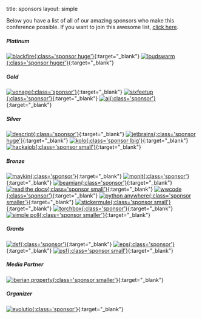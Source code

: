 title: sponsors
layout: simple

Below you have a list of all of our amazing sponsors who make this conference possible. If you want to join this awesome list, [click here](/sponsors/sponsorships/).


##### Platinum

[![blackfire](/static/images/sponsors/blackfire.png){:class='sponsor huge'}](https://blackfire.io/python?utm_source=djangocon_eu&utm_medium=logo&utm_campaign=djangocon_eu_online2020){:target="_blank"} [![loudswarm](/static/images/sponsors/loudswarm.png#cb){:class='sponsor huger'}](https://loudswarm.com/){:target="_blank"}

##### Gold

[![vonage](/static/images/sponsors/vonage.png){:class='sponsor'}](https://developer.vonage.com/){:target="_blank"} [![sixfeetup](/static/images/sponsors/sfu.svg){:class='sponsor'}](https://sixfeetup.com/){:target="_blank"} [![ai](/static/images/sponsors/ai.png){:class='sponsor'}](https://ambient-innovation.com/){:target="_blank"} 

##### Silver

[![descript](/static/images/sponsors/descript.png){:class='sponsor'}](https://www.descript.de/en/){:target="_blank"} [![jetbrains](/static/images/sponsors/jetbrains.svg){:class='sponsor huge'}](https://www.jetbrains.com/pycharm/){:target="_blank"} [![kolo](/static/images/sponsors/kolo.svg){:class='sponsor lbig'}](https://kolo.app/){:target="_blank"} [![hackajob](/static/images/sponsors/hackajob.png){:class='sponsor small'}](https://hackajob.co/){:target="_blank"}

##### Bronze

[![maykin](/static/images/sponsors/maykin.png){:class='sponsor'}](https://www.maykinmedia.nl/en/){:target="_blank"} [![monit](/static/images/sponsors/monit.jpg){:class='sponsor'}](https://monitdata.com/){:target="_blank"} [![beamian](/static/images/sponsors/beamian.png){:class='sponsor'}](https://beamian.com/){:target="_blank"} [![read the docs](/static/images/sponsors/readthedocs.png){:class='sponsor small'}](https://readthedocs.org/){:target="_blank"} [![wwcode](/static/images/sponsors/wwcode.png){:class='sponsor'}](https://www.womenwhocode.com/){:target="_blank"} [![python anywhere](/static/images/sponsors/pythonanywhere.svg){:class='sponsor smaller'}](https://www.pythonanywhere.com/){:target="_blank"} [![stickermule](/static/images/sponsors/stickermule.png){:class='sponsor small'}](https://www.stickermule.com/){:target="_blank"} [![torchbox](/static/images/sponsors/torchbox.svg){:class='sponsor'}](https://torchbox.com/wagtail-jobs/){:target="_blank"} [![simple poll](/static/images/sponsors/simple_poll.svg){:class='sponsor smaller'}](https://simplepoll.rocks/){:target="_blank"} 

##### Grants

[![dsf](/static/images/sponsors/dsf.png){:class='sponsor'}](https://www.djangoproject.com/){:target="_blank"} [![eps](/static/images/sponsors/eps.png){:class='sponsor'}](https://www.europython-society.org/){:target="_blank"} [![psf](/static/images/sponsors/psf.png){:class='sponsor small'}](https://www.python.org/psf/){:target="_blank"}

##### Media Partner

[![iberian property](/static/images/sponsors/ip.jpg){:class='sponsor smaller'}](https://iberian.property/){:target="_blank"}

##### Organizer

[![evolutio](/static/images/sponsors/evolutio.png){:class='sponsor'}](https://evolutio.pt/){:target="_blank"}

